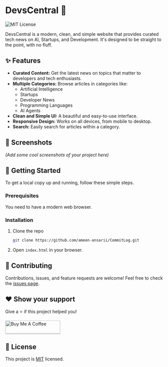# DevsCentral 🚀

![MIT License](https://img.shields.io/badge/License-MIT-yellow.svg)

DevsCentral is a modern, clean, and simple website that provides curated tech news on AI, Startups, and Development. It's designed to be straight to the point, with no fluff.

## ✨ Features

-   **Curated Content:** Get the latest news on topics that matter to developers and tech enthusiasts.
-   **Multiple Categories:** Browse articles in categories like:
    -   Artificial Intelligence
    -   Startups
    -   Developer News
    -   Programming Languages
    -   AI Agents
-   **Clean and Simple UI:** A beautiful and easy-to-use interface.
-   **Responsive Design:** Works on all devices, from mobile to desktop.
-   **Search:** Easily search for articles within a category.

## 📸 Screenshots

*(Add some cool screenshots of your project here)*

## 🚀 Getting Started

To get a local copy up and running, follow these simple steps.

### Prerequisites

You need to have a modern web browser.

### Installation

1.  Clone the repo
    ```sh
    git clone https://github.com/ameen-ansarii/CommitLog.git
    ```
2.  Open `index.html` in your browser.

## 🤝 Contributing

Contributions, issues, and feature requests are welcome!
Feel free to check the [issues page](https://github.com/ameen-ansarii/CommitLog/issues).

## ❤️ Show your support

Give a ⭐️ if this project helped you!

<a href="https://www.buymeacoffee.com/ameenxv" target="_blank"><img src="https://www.buymeacoffee.com/assets/img/custom_images/orange_img.png" alt="Buy Me A Coffee" style="height: 41px !important;width: 174px !important;box-shadow: 0px 3px 2px 0px rgba(190, 190, 190, 0.5) !important;-webkit-box-shadow: 0px 3px 2px 0px rgba(190, 190, 190, 0.5) !important;" ></a>

## 📝 License

This project is [MIT](https://github.com/ameen-ansarii/CommitLog/blob/main/LICENSE) licensed.